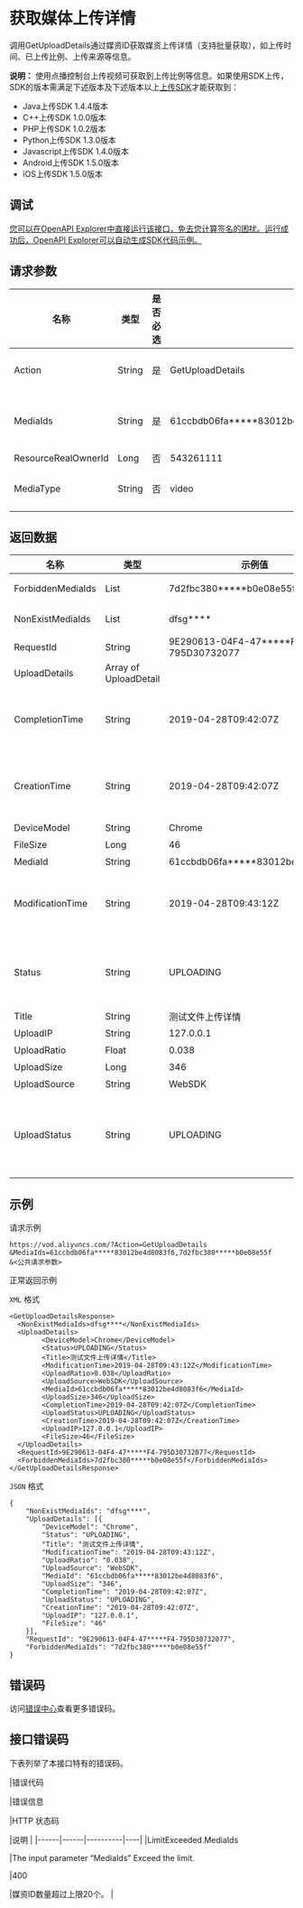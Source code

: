 # 获取媒体上传详情

调用GetUploadDetails通过媒资ID获取媒资上传详情（支持批量获取），如上传时间、已上传比例、上传来源等信息。

**说明：** 使用点播控制台上传视频可获取到上传比例等信息。如果使用SDK上传，SDK的版本需满足下述版本及下述版本以上[上传SDK](~~52200~~)才能获取到：

-   Java上传SDK 1.4.4版本
-   C++上传SDK 1.0.0版本
-   PHP上传SDK 1.0.2版本
-   Python上传SDK 1.3.0版本
-   Javascript上传SDK 1.4.0版本
-   Android上传SDK 1.5.0版本
-   iOS上传SDK 1.5.0版本

## 调试

[您可以在OpenAPI Explorer中直接运行该接口，免去您计算签名的困扰。运行成功后，OpenAPI Explorer可以自动生成SDK代码示例。](https://api.aliyun.com/#product=vod&api=GetUploadDetails&type=RPC&version=2017-03-21)

## 请求参数

|名称|类型|是否必选|示例值|描述|
|--|--|----|---|--|
|Action|String|是|GetUploadDetails|系统规定参数。取值：**GetUploadDetails**。 |
|MediaIds|String|是|61ccbdb06fa\*\*\*\*\*83012be4d8083f6,7d2fbc380\*\*\*\*\*b0e08e55f|媒资ID。多个支持视频ID，请使用英文逗号（,）分隔，最多支持20个。 |
|ResourceRealOwnerId|Long|否|543261111|资源所有者ID。 |
|MediaType|String|否|video|媒体类型。取固定值：**video**（音视频）。 |

## 返回数据

|名称|类型|示例值|描述|
|--|--|---|--|
|ForbiddenMediaIds|List|7d2fbc380\*\*\*\*\*b0e08e55f|禁止访问的媒体ID。 |
|NonExistMediaIds|List|dfsg\*\*\*\*|不存在的媒体ID。 |
|RequestId|String|9E290613-04F4-47\*\*\*\*\*F4-795D30732077|请求ID。 |
|UploadDetails|Array of UploadDetail| |上传详情列表。 |
|CompletionTime|String|2019-04-28T09:42:07Z|完成时间。格式为：*yyyy-MM-dd*T*HH:mm:ss*Z（UTC时间）。 |
|CreationTime|String|2019-04-28T09:42:07Z|创建时间。格式为：*yyyy-MM-dd*T*HH:mm:ss*Z（UTC时间）。 |
|DeviceModel|String|Chrome|设备模型。 |
|FileSize|Long|46|文件大小。 |
|MediaId|String|61ccbdb06fa\*\*\*\*\*83012be4d8083f6|上传视频ID。 |
|ModificationTime|String|2019-04-28T09:43:12Z|更新时间。格式为：*yyyy-MM-dd*T*HH:mm:ss*Z（UTC时间）。 |
|Status|String|UPLOADING|视频状态。具体的视频状态取值及描述，请参见[视频状态Status的取值列表。](~~52839~~)。 |
|Title|String|测试文件上传详情|标题。 |
|UploadIP|String|127.0.0.1|上传IP。 |
|UploadRatio|Float|0.038|上传比率。 |
|UploadSize|Long|346|上传大小。 |
|UploadSource|String|WebSDK|上传资源。 |
|UploadStatus|String|UPLOADING|上传任务状态。具体的上传状态取值及描述，请参见[上传任务状态 Status的取值列表](~~52839~~)。 |

## 示例

请求示例

```
https://vod.aliyuncs.com/?Action=GetUploadDetails
&MediaIds=61ccbdb06fa*****83012be4d8083f6,7d2fbc380*****b0e08e55f
&<公共请求参数>
```

正常返回示例

`XML` 格式

```
<GetUploadDetailsResponse>
  <NonExistMediaIds>dfsg****</NonExistMediaIds>
  <UploadDetails>
        <DeviceModel>Chrome</DeviceModel>
        <Status>UPLOADING</Status>
        <Title>测试文件上传详情</Title>
        <ModificationTime>2019-04-28T09:43:12Z</ModificationTime>
        <UploadRatio>0.038</UploadRatio>
        <UploadSource>WebSDK</UploadSource>
        <MediaId>61ccbdb06fa*****83012be4d8083f6</MediaId>
        <UploadSize>346</UploadSize>
        <CompletionTime>2019-04-28T09:42:07Z</CompletionTime>
        <UploadStatus>UPLOADING</UploadStatus>
        <CreationTime>2019-04-28T09:42:07Z</CreationTime>
        <UploadIP>127.0.0.1</UploadIP>
        <FileSize>46</FileSize>
  </UploadDetails>
  <RequestId>9E290613-04F4-47*****F4-795D30732077</RequestId>
  <ForbiddenMediaIds>7d2fbc380*****b0e08e55f</ForbiddenMediaIds>
</GetUploadDetailsResponse>
```

`JSON` 格式

```
{
	"NonExistMediaIds": "dfsg****",
	"UploadDetails": [{
		"DeviceModel": "Chrome",
		"Status": "UPLOADING",
		"Title": "测试文件上传详情",
		"ModificationTime": "2019-04-28T09:43:12Z",
		"UploadRatio": "0.038",
		"UploadSource": "WebSDK",
		"MediaId": "61ccbdb06fa*****83012be4d8083f6",
		"UploadSize": "346",
		"CompletionTime": "2019-04-28T09:42:07Z",
		"UploadStatus": "UPLOADING",
		"CreationTime": "2019-04-28T09:42:07Z",
		"UploadIP": "127.0.0.1",
		"FileSize": "46"
	}],
	"RequestId": "9E290613-04F4-47*****F4-795D30732077",
	"ForbiddenMediaIds": "7d2fbc380*****b0e08e55f"
}
```

## 错误码

访问[错误中心](https://error-center.aliyun.com/status/product/vod)查看更多错误码。

## 接口错误码

下表列举了本接口特有的错误码。

|错误代码

|错误信息

|HTTP 状态码

|说明 |
|------|------|----------|----|
|LimitExceeded.MediaIds

|The input parameter “MediaIds” Exceed the limit.

|400

|媒资ID数量超过上限20个。 |


